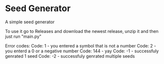 # Seed Generator
 A simple seed generator
 
 
To use it go to Releases and download the newest release, unzip it and then just run "main.py"

Error codes:
Code: 1 - you entered a symbol that is not a number
Code: 2 - you enterd a 0 or a negative number
Code: 144 - yay
Code: -1 - successfuly genrated 1 seed
Code: -2 - successfuly genrated multiple seeds
